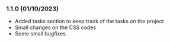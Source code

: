 ### 1.1.0 (01/10/2023)
* Added tasks section to keep track of the tasks on the project
* Small changes on the CSS codes
* Some small bugfixes